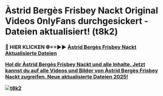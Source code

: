 # Àstrid Bergès Frisbey Nackt Original Videos 0nlyFans durchgesickert - Dateien aktualisiert! (t8k2)

<h3>🔴 HIER KLICKEN 🌐==►► <a href="https://tinyurl.com/h6vf6nb8" rel="nofollow">Àstrid Bergès Frisbey Nackt Aktualisierte Dateien

Hol dir Àstrid Bergès Frisbey Nackt und alle Inhalte. Jetzt kannst du auf alle Videos und Bilder von Àstrid Bergès Frisbey Nackt zugreifen. Neue aktualisierte Dateien 2025!

[![t8k2](https://i.imgur.com/sD4kR3V.gif)](https://tinyurl.com/h6vf6nb8)
